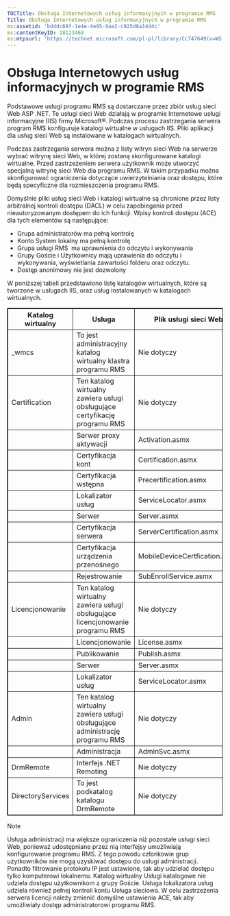 ```yaml
---
TOCTitle: Obsługa Internetowych usług informacyjnych w programie RMS
Title: Obsługa Internetowych usług informacyjnych w programie RMS
ms:assetid: 'bd4dc69f-1e4e-4e95-9ae2-c925d8a14d4c'
ms:contentKeyID: 18123469
ms:mtpsurl: 'https://technet.microsoft.com/pl-pl/library/Cc747649(v=WS.10)'
---
```


Obsługa Internetowych usług informacyjnych w programie RMS
==========================================================

Podstawowe usługi programu RMS są dostarczane przez zbiór usług sieci Web ASP .NET. Te usługi sieci Web działają w programie Internetowe usługi informacyjne (IIS) firmy Microsoft®. Podczas procesu zastrzegania serwera program RMS konfiguruje katalogi wirtualne w usługach IIS. Pliki aplikacji dla usług sieci Web są instalowane w katalogach wirtualnych.

Podczas zastrzegania serwera można z listy witryn sieci Web na serwerze wybrać witrynę sieci Web, w której zostaną skonfigurowane katalogi wirtualne. Przed zastrzeżeniem serwera użytkownik może utworzyć specjalną witrynę sieci Web dla programu RMS. W takim przypadku można skonfigurować ograniczenia dotyczące uwierzytelniania oraz dostępu, które będą specyficzne dla rozmieszczenia programu RMS.

Domyślnie pliki usług sieci Web i katalogi wirtualne są chronione przez listy arbitralnej kontroli dostępu (DACL) w celu zapobiegania przed nieautoryzowanym dostępem do ich funkcji. Wpisy kontroli dostępu (ACE) dla tych elementów są następujące:

-   Grupa administratorów ma pełną kontrolę
-   Konto System lokalny ma pełną kontrolę
-   Grupa usługi RMS  ma uprawnienia do odczytu i wykonywania
-   Grupy Goście i Użytkownicy mają uprawienia do odczytu i wykonywania, wyświetlania zawartości folderu oraz odczytu.
-   Dostęp anonimowy nie jest dozwolony

W poniższej tabeli przedstawiono listę katalogów wirtualnych, które są tworzone w usługach IIS, oraz usług instalowanych w katalogach wirtualnych.


<p> </p>
<table style="border:1px solid black;">
<colgroup>
<col width="33%" />
<col width="33%" />
<col width="33%" />
</colgroup>
<thead>
<tr class="header">
<th style="border:1px solid black;" >Katalog wirtualny</th>
<th style="border:1px solid black;" >Usługa</th>
<th style="border:1px solid black;" >Plik usługi sieci Web</th>
</tr>
</thead>
<tbody>
<tr class="odd">
<td style="border:1px solid black;">_wmcs</td>
<td style="border:1px solid black;">To jest administracyjny katalog wirtualny klastra programu RMS</td>
<td style="border:1px solid black;">Nie dotyczy</td>
</tr>
<tr class="even">
<td style="border:1px solid black;">Certification</td>
<td style="border:1px solid black;">Ten katalog wirtualny zawiera usługi obsługujące certyfikację programu RMS</td>
<td style="border:1px solid black;">Nie dotyczy</td>
</tr>
<tr class="odd">
<td style="border:1px solid black;"> </td>
<td style="border:1px solid black;">Serwer proxy aktywacji</td>
<td style="border:1px solid black;">Activation.asmx</td>
</tr>
<tr class="even">
<td style="border:1px solid black;"> </td>
<td style="border:1px solid black;">Certyfikacja kont</td>
<td style="border:1px solid black;">Certification.asmx</td>
</tr>
<tr class="odd">
<td style="border:1px solid black;"> </td>
<td style="border:1px solid black;">Certyfikacja wstępna</td>
<td style="border:1px solid black;">Precertification.asmx</td>
</tr>
<tr class="even">
<td style="border:1px solid black;"> </td>
<td style="border:1px solid black;">Lokalizator usług</td>
<td style="border:1px solid black;">ServiceLocator.asmx</td>
</tr>
<tr class="odd">
<td style="border:1px solid black;"> </td>
<td style="border:1px solid black;">Serwer</td>
<td style="border:1px solid black;">Server.asmx</td>
</tr>
<tr class="even">
<td style="border:1px solid black;"> </td>
<td style="border:1px solid black;">Certyfikacja serwera</td>
<td style="border:1px solid black;">ServerCertification.asmx</td>
</tr>
<tr class="odd">
<td style="border:1px solid black;"> </td>
<td style="border:1px solid black;">Certyfikacja urządzenia przenośnego</td>
<td style="border:1px solid black;">MobileDeviceCertfication.asmx</td>
</tr>
<tr class="even">
<td style="border:1px solid black;"> </td>
<td style="border:1px solid black;">Rejestrowanie</td>
<td style="border:1px solid black;">SubEnrollService.asmx</td>
</tr>
<tr class="odd">
<td style="border:1px solid black;">Licencjonowanie</td>
<td style="border:1px solid black;">Ten katalog wirtualny zawiera usługi obsługujące licencjonowanie programu RMS</td>
<td style="border:1px solid black;">Nie dotyczy</td>
</tr>
<tr class="even">
<td style="border:1px solid black;"> </td>
<td style="border:1px solid black;">Licencjonowanie</td>
<td style="border:1px solid black;">License.asmx</td>
</tr>
<tr class="odd">
<td style="border:1px solid black;"> </td>
<td style="border:1px solid black;">Publikowanie</td>
<td style="border:1px solid black;">Publish.asmx</td>
</tr>
<tr class="even">
<td style="border:1px solid black;"> </td>
<td style="border:1px solid black;">Serwer</td>
<td style="border:1px solid black;">Server.asmx</td>
</tr>
<tr class="odd">
<td style="border:1px solid black;"> </td>
<td style="border:1px solid black;">Lokalizator usług</td>
<td style="border:1px solid black;">ServiceLocator.asmx</td>
</tr>
<tr class="even">
<td style="border:1px solid black;">Admin</td>
<td style="border:1px solid black;">Ten katalog wirtualny zawiera usługi obsługujące administrację programu RMS</td>
<td style="border:1px solid black;">Nie dotyczy</td>
</tr>
<tr class="odd">
<td style="border:1px solid black;"> </td>
<td style="border:1px solid black;">Administracja</td>
<td style="border:1px solid black;">AdminSvc.asmx</td>
</tr>
<tr class="even">
<td style="border:1px solid black;">DrmRemote</td>
<td style="border:1px solid black;">Interfejs .NET Remoting</td>
<td style="border:1px solid black;">Nie dotyczy</td>
</tr>
<tr class="odd">
<td style="border:1px solid black;">DirectoryServices</td>
<td style="border:1px solid black;">To jest podkatalog katalogu DrmRemote</td>
<td style="border:1px solid black;">Nie dotyczy</td>
</tr>
</tbody>
</table>
  
> [!note]  
> Usługa administracji ma większe ograniczenia niż pozostałe usługi sieci Web, ponieważ udostępniane przez nią interfejsy umożliwiają konfigurowanie programu RMS. Z tego powodu członkowie grup użytkowników nie mogą uzyskiwać dostępu do usługi administracji. Ponadto filtrowanie protokołu IP jest ustawione, tak aby udzielać dostępu tylko komputerowi lokalnemu. Katalog wirtualny Usługi katalogowe nie udziela dostępu użytkownikom z grupy Goście. Usługa lokalizatora usług udziela również pełnej kontroli kontu Usługa sieciowa. W celu zastrzeżenia serwera licencji należy zmienić domyślne ustawienia ACE, tak aby umożliwiały dostęp administratorowi programu RMS. 
